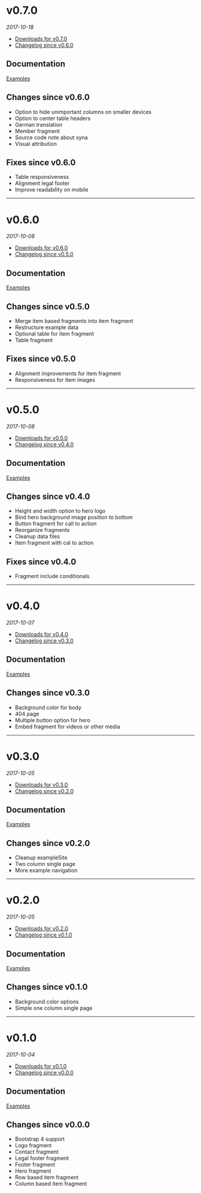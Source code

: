 <!--
# v0.8.0
_2017_
  - [Downloads for v0.8.0](https://github.com/okkur/syna/releases/tag/v0.8.0)
  - [Changelog since v0.7.0](#changelog-since-v070)

## Documentation
[Examples](/tree/v0.8.0/exampleSite)

## Changes since v0.7.0
  - Add icons to member fragment
  - Color option for hero
  - Item fragment with button and image/icon
  - Cleanup example data

## Fixes since v0.7.0

---

-->

# v0.7.0
_2017-10-18_
  - [Downloads for v0.7.0](https://github.com/okkur/syna/releases/tag/v0.7.0)
  - [Changelog since v0.6.0](#changelog-since-v060)

## Documentation
[Examples](/tree/v0.7.0/exampleSite)

## Changes since v0.6.0
  - Option to hide unimportant columns on smaller devices
  - Option to center table headers
  - German translation
  - Member fragment
  - Source code note about syna
  - Visual attribution

## Fixes since v0.6.0
  - Table responsiveness
  - Alignment legal footer
  - Improve readability on mobile

---

# v0.6.0
_2017-10-08_
  - [Downloads for v0.6.0](https://github.com/okkur/syna/releases/tag/v0.6.0)
  - [Changelog since v0.5.0](#changes-since-v050)

## Documentation
[Examples](/tree/v0.6.0/exampleSite)

## Changes since v0.5.0
  - Merge item based fragments into item fragment
  - Restructure example data
  - Optional table for item fragment
  - Table fragment

## Fixes since v0.5.0
  - Alignment improvements for item fragment
  - Responsiveness for item images

---

# v0.5.0
_2017-10-08_
  - [Downloads for v0.5.0](https://github.com/okkur/syna/releases/tag/v0.5.0)
  - [Changelog since v0.4.0](#changes-since-v040)

## Documentation
[Examples](/tree/v0.5.0/exampleSite)

## Changes since v0.4.0
  - Height and width option to hero logo
  - Bind hero background image position to bottom
  - Button fragment for call to action
  - Reorganize fragments
  - Cleanup data files
  - Item fragment with cal to action
  
## Fixes since v0.4.0
  - Fragment include conditionals

---

# v0.4.0
_2017-10-07_
  - [Downloads for v0.4.0](https://github.com/okkur/syna/releases/tag/v0.4.0)
  - [Changelog since v0.3.0](#changes-since-v030)

## Documentation
[Examples](/tree/v0.4.0/exampleSite)

## Changes since v0.3.0
  - Background color for body
  - 404 page
  - Multiple button option for hero
  - Embed fragment for videos or other media

---

# v0.3.0
_2017-10-05_
  - [Downloads for v0.3.0](https://github.com/okkur/syna/releases/tag/v0.3.0)
  - [Changelog since v0.2.0](#changes-since-v020)

## Documentation
[Examples](/tree/v0.3.0/exampleSite)

## Changes since v0.2.0
  - Cleanup exampleSite
  - Two column single page
  - More example navigation

---

# v0.2.0
_2017-10-05_
  - [Downloads for v0.2.0](https://github.com/okkur/syna/releases/tag/v0.2.0)
  - [Changelog since v0.1.0](#changes-since-v010)

## Documentation
[Examples](/tree/v0.2.0/exampleSite)

## Changes since v0.1.0
  - Background color options
  - Simple one column single page

---

# v0.1.0
_2017-10-04_

  - [Downloads for v0.1.0](https://github.com/okkur/syna/releases/tag/v0.1.0)
  - [Changelog since v0.0.0](#changes-since-v000)

## Documentation
[Examples](/tree/v0.1.0/exampleSite)

## Changes since v0.0.0
  - Bootstrap 4 support
  - Logo fragment
  - Contact fragment
  - Legal footer fragment
  - Footer fragment
  - Hero fragment
  - Row based item fragment
  - Column based item fragment
